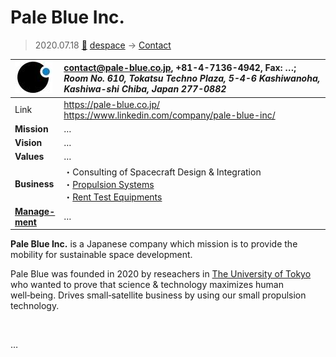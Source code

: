 # Pale Blue Inc.
> 2020.07.18 [🚀](../index/index.md) [despace](index.md) → [Contact](contact.md)

|[![](f/contact/p/pale_blue_inc_logo1_thumb.jpg)](f/contact/p/pale_blue_inc_logo1.png)|<contact@pale-blue.co.jp>, +81-4-7136-4942, Fax: …;<br> *Room No. 610, Tokatsu Techno Plaza, 5-4-6 Kashiwanoha, Kashiwa-shi Chiba, Japan 277-0882*|
|:--|:--|
|Link|<https://pale-blue.co.jp/><br> <https://www.linkedin.com/company/pale-blue-inc/>|
|**Mission**|…|
|**Vision**|…|
|**Values**|…|
|**Business**|・Consulting of Spacecraft Design & Integration<br> ・[Propulsion Systems](ps.md)<br> ・[Rent Test Equipments](test.md)|
|**[Manage-<br>ment](mgmt.md)**|…|

**Pale Blue Inc.** is a Japanese company which mission is to provide the mobility for sustainable space development.

Pale Blue was founded in 2020 by reseachers in [The University of Tokyo](zz_tokyo_univ.md) who wanted to prove that science & technology maximizes human well‑being. Drives small‑satellite business by using our small propulsion technology.

<p style="page-break-after:always"> </p>

…

